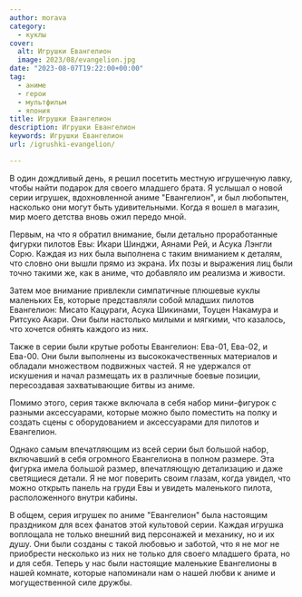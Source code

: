 ```yaml
---
author: morava
category:
  - куклы
cover:
  alt: Игрушки Евангелион
  image: 2023/08/evangelion.jpg
date: "2023-08-07T19:22:00+00:00"
tag:
  - аниме
  - герои
  - мультфильм
  - япония
title: Игрушки Евангелион
description: Игрушки Евангелион
keywords: Игрушки Евангелион
url: /igrushki-evangelion/

---
```

В один дождливый день, я решил посетить местную игрушечную лавку, чтобы найти подарок для своего младшего брата. Я услышал о новой серии игрушек, вдохновленной аниме "Евангелион", и был любопытен, насколько они могут быть удивительными. Когда я вошел в магазин, мир моего детства вновь ожил передо мной.

Первым, на что я обратил внимание, были детально проработанные фигурки пилотов Евы: Икари Шинджи, Аянами Рей, и Асука Лэнгли Сорю. Каждая из них была выполнена с таким вниманием к деталям, что словно они вышли прямо из экрана. Их позы и выражения лиц были точно такими же, как в аниме, что добавляло им реализма и живости.

Затем мое внимание привлекли симпатичные плюшевые куклы маленьких Ев, которые представляли собой младших пилотов Евангелион: Мисато Кацураги, Асука Шикинами, Тоуцен Накамура и Ритсуко Акари. Они были настолько милыми и мягкими, что казалось, что хочется обнять каждого из них.

Также в серии были крутые роботы Евангелион: Ева-01, Ева-02, и Ева-00. Они были выполнены из высококачественных материалов и обладали множеством подвижных частей. Я не удержался от искушения и начал размещать их в различные боевые позиции, пересоздавая захватывающие битвы из аниме.

Помимо этого, серия также включала в себя набор мини-фигурок с разными аксессуарами, которые можно было поместить на полку и создать сцены с оборудованием и аксессуарами для пилотов и Евангелион.

Однако самым впечатляющим из всей серии был большой набор, включавший в себя огромного Евангелиона в полном размере. Эта фигурка имела большой размер, впечатляющую детализацию и даже светящиеся детали. Я не мог поверить своим глазам, когда увидел, что можно открыть панель на груди Евы и увидеть маленького пилота, расположенного внутри кабины.

В общем, серия игрушек по аниме "Евангелион" была настоящим праздником для всех фанатов этой культовой серии. Каждая игрушка воплощала не только внешний вид персонажей и механику, но и их душу. Они были созданы с такой любовью и заботой, что я не мог не приобрести несколько из них не только для своего младшего брата, но и для себя. Теперь у нас были настоящие маленькие Евангелионы в нашей комнате, которые напоминали нам о нашей любви к аниме и могущественной силе дружбы.
